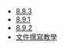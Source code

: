 - [8.8.3](8.8.3/README.md)
- [8.9.1](8.9.1/README.md)
- [8.9.2](8.9.2/README.md)
- [文件撰寫教學](teaching/README.md)